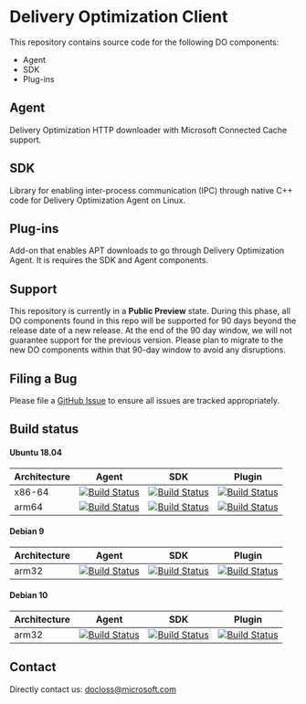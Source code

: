 # Delivery Optimization Client

This repository contains source code for the following DO components:

* Agent
* SDK
* Plug-ins

## Agent

Delivery Optimization HTTP downloader with Microsoft Connected Cache support.

## SDK

Library for enabling inter-process communication (IPC) through native C++
code for Delivery Optimization Agent on Linux.

## Plug-ins

Add-on that enables APT downloads to go through Delivery Optimization Agent.
It is requires the SDK and Agent components.

## Support

This repository is currently in a **Public Preview** state.  During this phase, all DO components
found in this repo will be supported for 90 days beyond the release date of a new release.  At
the end of the 90 day window, we will not guarantee support for the previous version.  Please plan
to migrate to the new DO components within that 90-day window to avoid any disruptions.

## Filing a Bug

Please file a [GitHub Issue](https://github.com/microsoft/do-client/issues) to ensure all issues are
tracked appropriately.

## Build status

#### Ubuntu 18.04

| Architecture | Agent | SDK | Plugin |
|-----|--------|-----|--------|
| x86-64 | [![Build Status](https://deliveryoptimization.visualstudio.com/client/_apis/build/status/DO%20Simple%20Client%20x86-64%20Build?branchName=main)](https://deliveryoptimization.visualstudio.com/client/_build/latest?definitionId=45&branchName=main) | [![Build Status](https://deliveryoptimization.visualstudio.com/client/_apis/build/status/DO%20CPP-SDK%20x86-64%20Build?branchName=main)](https://deliveryoptimization.visualstudio.com/client/_build/latest?definitionId=46&branchName=main) | [![Build Status](https://deliveryoptimization.visualstudio.com/client/_apis/build/status/DO%20Plugins%20x86-64%20Build?branchName=main)](https://deliveryoptimization.visualstudio.com/client/_build/latest?definitionId=47&branchName=main) |
| arm64 | [![Build Status](https://deliveryoptimization.visualstudio.com/client/_apis/build/status/DO%20Simple%20Client%20ARM%20Build?branchName=main)](https://deliveryoptimization.visualstudio.com/client/_build/latest?definitionId=25&branchName=main) | [![Build Status](https://deliveryoptimization.visualstudio.com/client/_apis/build/status/DO%20CPP-SDK%20ARM%20Build?branchName=main)](https://deliveryoptimization.visualstudio.com/client/_build/latest?definitionId=33&branchName=main) | [![Build Status](https://deliveryoptimization.visualstudio.com/client/_apis/build/status/DO%20Plugins%20ARM%20Build?branchName=main)](https://deliveryoptimization.visualstudio.com/client/_build/latest?definitionId=31&branchName=main) |

#### Debian 9

| Architecture | Agent | SDK | Plugin |
|-----|--------|-----|--------|
| arm32 | [![Build Status](https://deliveryoptimization.visualstudio.com/client/_apis/build/status/DO%20Simple%20Client%20ARM%20Build?branchName=main)](https://deliveryoptimization.visualstudio.com/client/_build/latest?definitionId=25&branchName=main) | [![Build Status](https://deliveryoptimization.visualstudio.com/client/_apis/build/status/DO%20CPP-SDK%20ARM%20Build?branchName=main)](https://deliveryoptimization.visualstudio.com/client/_build/latest?definitionId=33&branchName=main) | [![Build Status](https://deliveryoptimization.visualstudio.com/client/_apis/build/status/DO%20Plugins%20ARM%20Build?branchName=main)](https://deliveryoptimization.visualstudio.com/client/_build/latest?definitionId=31&branchName=main) |

#### Debian 10

| Architecture | Agent | SDK | Plugin |
|-----|--------|-----|--------|
| arm32 | [![Build Status](https://deliveryoptimization.visualstudio.com/client/_apis/build/status/DO%20Simple%20Client%20ARM%20Build?branchName=main)](https://deliveryoptimization.visualstudio.com/client/_build/latest?definitionId=25&branchName=main) | [![Build Status](https://deliveryoptimization.visualstudio.com/client/_apis/build/status/DO%20CPP-SDK%20ARM%20Build?branchName=main)](https://deliveryoptimization.visualstudio.com/client/_build/latest?definitionId=33&branchName=main) | [![Build Status](https://deliveryoptimization.visualstudio.com/client/_apis/build/status/DO%20Plugins%20ARM%20Build?branchName=main)](https://deliveryoptimization.visualstudio.com/client/_build/latest?definitionId=31&branchName=main) |

## Contact

Directly contact us: <docloss@microsoft.com>
